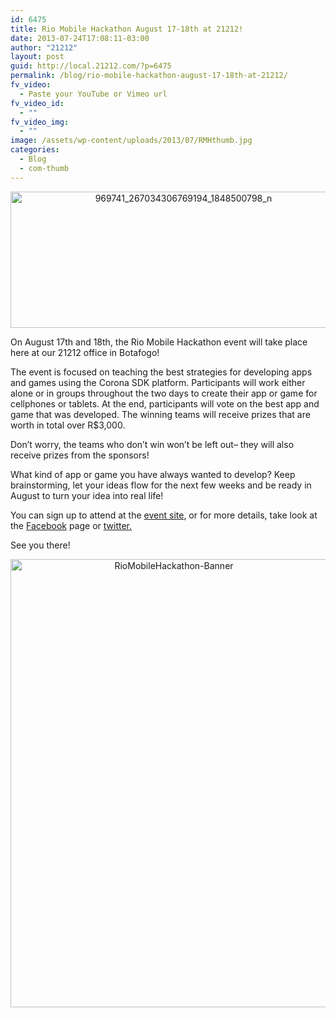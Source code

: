 ```yaml
---
id: 6475
title: Rio Mobile Hackathon August 17-18th at 21212!
date: 2013-07-24T17:08:11-03:00
author: "21212"
layout: post
guid: http://local.21212.com/?p=6475
permalink: /blog/rio-mobile-hackathon-august-17-18th-at-21212/
fv_video:
  - Paste your YouTube or Vimeo url
fv_video_id:
  - ""
fv_video_img:
  - ""
image: /assets/wp-content/uploads/2013/07/RMHthumb.jpg
categories:
  - Blog
  - com-thumb
---
```

<p style="text-align: center;">
  <a href="http://local.21212.com/assets/wp-content/uploads/2013/07/969741_267034306769194_1848500798_n.png"><img class=" wp-image-6482 aligncenter" alt="969741_267034306769194_1848500798_n" src="{{ site.url }}/assets/wp-content/uploads/2013/07/969741_267034306769194_1848500798_n.png" width="538" height="218" srcset="{{ site.url }}/assets/wp-content/uploads/2013/07/969741_267034306769194_1848500798_n.png 960w, {{ site.url }}/assets/wp-content/uploads/2013/07/969741_267034306769194_1848500798_n-300x121.png 300w" sizes="(max-width: 538px) 100vw, 538px" /></a>
</p>

On August 17th and 18th, the Rio Mobile Hackathon event will take place here at our 21212 office in Botafogo!

The event is focused on teaching the best strategies for developing apps and games using the Corona SDK platform. Participants will work either alone or in groups throughout the two days to create their app or game for cellphones or tablets. At the end, participants will vote on the best app and game that was developed. The winning teams will receive prizes that are worth in total over R$3,000.

Don&#8217;t worry, the teams who don&#8217;t win won&#8217;t be left out&#8211; they will also receive prizes from the sponsors!

What kind of app or game you have always wanted to develop? Keep brainstorming, let your ideas flow for the next few weeks and be ready in August to turn your idea into real life!

You can sign up to attend at the [event site](http://www.riomobilehackathon.com/), or for more details, take look at the [Facebook](https://www.facebook.com/RioMobileHackathon) page or [twitter.](https://twitter.com/RioMobileHack)

See you there!

<p style="text-align: center;">
  <a href="http://local.21212.com/assets/wp-content/uploads/2013/07/RioMobileHackathon-Banner.png"><img class=" wp-image-6477 aligncenter" alt="RioMobileHackathon-Banner" src="{{ site.url }}/assets/wp-content/uploads/2013/07/RioMobileHackathon-Banner-724x1024.png" width="507" height="717" srcset="{{ site.url }}/assets/wp-content/uploads/2013/07/RioMobileHackathon-Banner-724x1024.png 724w, {{ site.url }}/assets/wp-content/uploads/2013/07/RioMobileHackathon-Banner-212x300.png 212w, {{ site.url }}/assets/wp-content/uploads/2013/07/RioMobileHackathon-Banner.png 827w" sizes="(max-width: 507px) 100vw, 507px" /></a>
</p>
